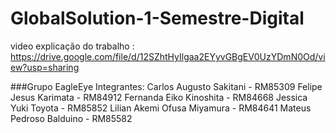 # GlobalSolution-1-Semestre-Digital

video explicação do trabalho : https://drive.google.com/file/d/12SZhtHyIlgaa2EYyvGBgEV0UzYDmN0Od/view?usp=sharing

###Grupo EagleEye
Integrantes:
Carlos Augusto Sakitani - RM85309
Felipe Jesus Karimata - RM84912
Fernanda Eiko Kinoshita - RM84668
Jessica Yuki Toyota - RM85852
Lilian Akemi Ofusa Miyamura - RM84641
Mateus Pedroso Balduino - RM85582 

